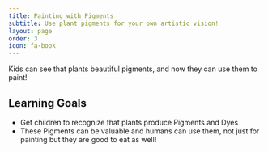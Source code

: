 ```yaml
---
title: Painting with Pigments
subtitle: Use plant pigments for your own artistic vision!
layout: page
order: 3
icon: fa-book
---
```


Kids can see that plants beautiful pigments, and now they can use them to paint!

## Learning Goals

* Get children to recognize that plants produce Pigments and Dyes
* These Pigments can be valuable and humans can use them, not just for painting but they are good to eat as well!
